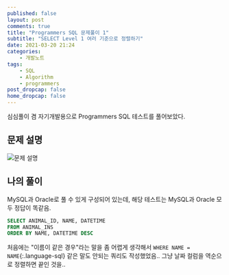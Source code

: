 ```yaml
---
published: false
layout: post
comments: true
title: "Programmers SQL 문제풀이 1"
subtitle: "SELECT Level 1 여러 기준으로 정렬하기"
date: 2021-03-20 21:24
categories:
    - 개발노트
tags:
    - SQL
    - Algorithm
    - programmers
post_dropcap: false
home_dropcap: false
---
```


심심풀이 겸 자기개발용으로 Programmers SQL 테스트를 풀어보았다.

## 문제 설명

![문제 설명](//cdn.jsdelivr.net/gh/selosele/selosele.github.io/assets/images/post/programmers-sql-59404_img01.png)

## 나의 풀이

MySQL과 Oracle로 풀 수 있게 구성되어 있는데, 해당 테스트는 MySQL과 Oracle 모두 정답이 똑같음.

```sql
SELECT ANIMAL_ID, NAME, DATETIME
FROM ANIMAL_INS
ORDER BY NAME, DATETIME DESC
```

처음에는 "이름이 같은 경우"라는 말을 좀 어렵게 생각해서 ```WHERE NAME = NAME```{:.language-sql} 같은 말도 안되는 쿼리도 작성했었음.. 그냥 날짜 컬럼을 역순으로 정렬하면 끝인 것을..